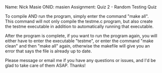 Name: Nick Masie
ONID: masien
Assignment: Quiz 2 - Random Testing Quiz

To compile AND run the program, simply enter the command "make all".  This command will not only compile the testme.c program, but also create the testme executable in addition to automatically running that executable.

After the program is complete, if you want to run the program again, you will either have to enter the executable "testme", or enter the command "make clean" and then "make all" again, otherwise the makefile will give you an error that says the file is already up to date.

Please message or email me if you have any questions or issues, and I'd be glad to take care of them ASAP.  Thanks!
